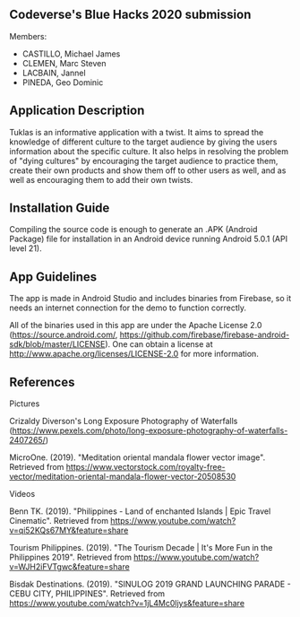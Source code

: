 ## Codeverse's Blue Hacks 2020 submission

Members:
- CASTILLO, Michael James
- CLEMEN, Marc Steven
- LACBAIN, Jannel
- PINEDA, Geo Dominic

## Application Description
Tuklas is an informative application with a twist. It aims to spread the knowledge of different culture to the target audience by giving the users information about the specific culture. It also helps in resolving the problem of "dying cultures" by encouraging the target audience to practice them, create their own products and show them off to other users as well, and as well as encouraging them to add their own twists.

## Installation Guide

Compiling the source code is enough to generate an .APK (Android Package) file for installation in an Android device running Android 5.0.1 (API level 21).

## App Guidelines

The app is made in Android Studio and includes binaries from Firebase, so it needs an internet connection for the demo to function correctly. 

All of the binaries used in this app are under the Apache License 2.0 (https://source.android.com/, https://github.com/firebase/firebase-android-sdk/blob/master/LICENSE). One can obtain a license at http://www.apache.org/licenses/LICENSE-2.0 for more information.

## References

Pictures

Crizaldy Diverson's Long Exposure Photography of Waterfalls (https://www.pexels.com/photo/long-exposure-photography-of-waterfalls-2407265/)

MicroOne. (2019). "Meditation oriental mandala flower vector image". Retrieved from https://www.vectorstock.com/royalty-free-vector/meditation-oriental-mandala-flower-vector-20508530

Videos

Benn TK. (2019). "Philippines - Land of enchanted Islands | Epic Travel Cinematic". Retrieved from https://www.youtube.com/watch?v=qi52KQs67MY&feature=share

Tourism Philippines. (2019). "The Tourism Decade | It's More Fun in the Philippines 2019". Retrieved from https://www.youtube.com/watch?v=WJH2iFVTgwc&feature=share

Bisdak Destinations. (2019). "SINULOG 2019 GRAND LAUNCHING PARADE - CEBU CITY, PHILIPPINES". Retrieved from https://www.youtube.com/watch?v=1jL4Mc0ljys&feature=share
